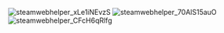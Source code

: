 ![steamwebhelper_xLe1iNEvzS](https://github.com/user-attachments/assets/8e27e5ab-7f26-46b4-b9ed-33c6f40e9a67)
![steamwebhelper_70AlS15auO](https://github.com/user-attachments/assets/3b29bf74-e70f-4346-bcf6-1d9fc413aef8)
![steamwebhelper_CFcH6qRlfg](https://github.com/user-attachments/assets/269426a5-ad74-4360-bb22-b72266f4ac96)
